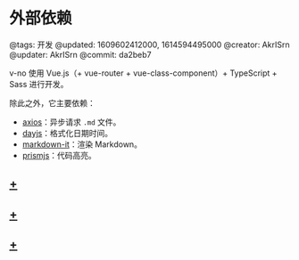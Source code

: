 # 外部依赖

@tags: 开发
@updated: 1609602412000, 1614594495000
@creator: AkrISrn
@updater: AkrISrn
@commit: da2beb7

v-no 使用 Vue.js（+ vue-router + vue-class-component）+ TypeScript + Sass 进行开发。

除此之外，它主要依赖：

- [axios](https://github.com/axios/axios)：异步请求 `.md` 文件。
- [dayjs](https://github.com/iamkun/dayjs)：格式化日期时间。
- [markdown-it](https://github.com/markdown-it/markdown-it)：渲染 Markdown。
- [prismjs](https://github.com/PrismJS/prism)：代码高亮。

## [+](/zh/docs/dayjs.md)

## [+](/zh/docs/markdown-it.md)

## [+](/zh/docs/prismjs.md)
